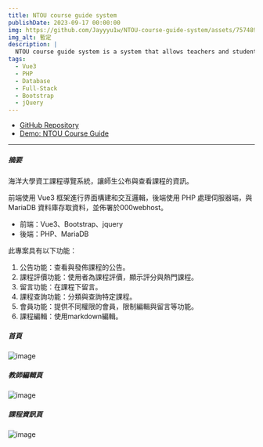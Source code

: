 ```yaml
---
title: NTOU course guide system
publishDate: 2023-09-17 00:00:00
img: https://github.com/Jayyyu1w/NTOU-course-guide-system/assets/75748924/a338a7fd-0d82-46e7-9003-5aabd7f2c60f
img_alt: 暫定
description: |
  NTOU course guide system is a system that allows teachers and students to publish and view course information.
tags:
  - Vue3
  - PHP
  - Database
  - Full-Stack
  - Bootstrap
  - jQuery
---
```


- [GitHub Repository](https://github.com/Jayyyu1w/NTOU-course-guide-system.git)
- [Demo: NTOU Course Guide](https://ntou-course-guide-system.vercel.app/)

---

##### 摘要

海洋大學資工課程導覽系統，讓師生公布與查看課程的資訊。

前端使用 Vue3 框架進行界面構建和交互邏輯，後端使用 PHP 處理伺服器端，與 MariaDB 資料庫存取資料，並佈署於000webhost。
- 前端：Vue3、Bootstrap、jquery
- 後端：PHP、MariaDB

此專案具有以下功能：
1. 公告功能：查看與發佈課程的公告。
2. 課程評價功能：使用者為課程評價，顯示評分與熱門課程。
3. 留言功能：在課程下留言。
4. 課程查詢功能：分類與查詢特定課程。
5. 會員功能：提供不同權限的會員，限制編輯與留言等功能。
6. 課程編輯：使用markdown編輯。

##### 首頁
![image](/assets/NTOU_course_guide_system/index.png)
##### 教師編輯頁
![image](/assets/NTOU_course_guide_system/edit.png)
##### 課程資訊頁
![image](/assets/NTOU_course_guide_system/course.png)